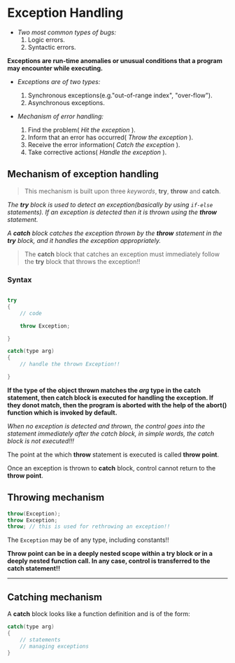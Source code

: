 # Exception Handling

- _Two most common types of bugs:_
	1. Logic errors.
	2. Syntactic errors.


**Exceptions are run-time anomalies or unusual conditions that a program may encounter while executing.**


- _Exceptions are of two types:_
	1. Synchronous exceptions(e.g."out-of-range index", "over-flow").
	2. Asynchronous exceptions.


- _Mechanism of error handling:_
	1. Find the problem( _Hit the exception_ ).
	2. Inform that an error has occurred( _Throw the exception_ ).
	3. Receive the error information( _Catch the exception_ ).
	4. Take corrective actions( _Handle the exception_ ).


## Mechanism of exception handling

> This mechanism is built upon three _keywords_, **try**, **throw** and **catch**.

_The **try** block is used to detect an exception(basically by using `if-else` statements). If an exception is detected then it is thrown using the **throw** statement._

_A **catch** block catches the exception thrown by the **throw** statement in the **try** block, and it handles the exception appropriately._

> The **catch** block that catches an exception must immediately follow the **try** block that throws the exception!!


### Syntax

```c++

try
{
	// code

	throw Exception;

}

catch(type arg)
{
	// handle the thrown Exception!!

}

```

**If the type of the object thrown matches the _arg_ type in the catch statement, then catch block is executed for handling the exception. If they donot match, then the program is aborted with the help of the abort() function which is invoked by default.**

_When no exception is detected and thrown, the control goes into the statement immediately after the catch block, in simple words, the catch block is not executed!!!_

The point at the which **throw** statement is executed is called **throw point**.

Once an exception is thrown to **catch** block, control cannot return to the **throw point**.

## Throwing mechanism

```c++
throw(Exception);
throw Exception;
throw; // this is used for rethrowing an exception!!
```

The `Exception` may be of any type, including constants!!


**Throw point can be in a deeply nested scope within a try block or in a deeply nested function call. In any case, control is transferred to the catch statement!!**

---

## Catching mechanism

A **catch** block looks like a function definition and is of the form:

```c++
catch(type arg)
{
	// statements
	// managing exceptions
}
```
